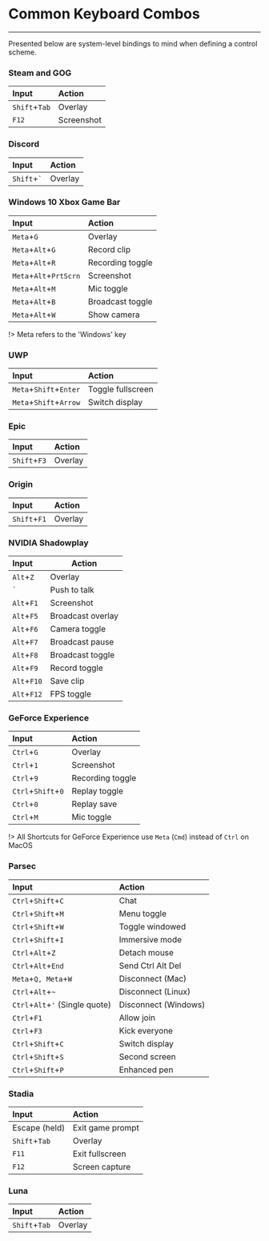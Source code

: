 # Common Keyboard Combos

---

Presented below are system-level bindings to mind when defining a control scheme.

### Steam and GOG
| Input                     | Action            |
|:--------------------------|:------------------|
| `Shift`+`Tab`             | Overlay           |
| `F12`                     | Screenshot        |

### Discord
| Input                     | Action            |
|:--------------------------|:------------------|
| `Shift`+<code>`</code>    |  Overlay          |

### Windows 10 Xbox Game Bar
| Input                     | Action            |
|:--------------------------|:------------------|
|`Meta`+`G`                 | Overlay           |
|`Meta`+`Alt`+`G`           | Record clip       |
|`Meta`+`Alt`+`R`           | Recording toggle  |
|`Meta`+`Alt`+`PrtScrn`     | Screenshot        |
|`Meta`+`Alt`+`M`           | Mic toggle        |
|`Meta`+`Alt`+`B`           | Broadcast toggle  |
|`Meta`+`Alt`+`W`           | Show camera       |

!> Meta refers to the 'Windows' key

### UWP
| Input                     | Action            |
|:--------------------------|:------------------|
| `Meta`+`Shift`+`Enter`    | Toggle fullscreen |
| `Meta`+`Shift`+`Arrow`    | Switch display    |

### Epic
| Input                     | Action            |
|:--------------------------|:------------------|
| `Shift`+`F3`              |  Overlay          |

### Origin
| Input                     | Action            |
|:--------------------------|:------------------|
|`Shift`+`F1`               | Overlay           |

### NVIDIA Shadowplay
| Input                     | Action            |
|:--------------------------|-------------------|
| `Alt`+`Z`                 | Overlay           |
| <code>`</code>            | Push to talk      |
| `Alt`+`F1`                | Screenshot        |
| `Alt`+`F5`                | Broadcast overlay |
| `Alt`+`F6`                | Camera toggle     |
| `Alt`+`F7`                | Broadcast pause   |
| `Alt`+`F8`                | Broadcast toggle  |
| `Alt`+`F9`                | Record toggle     |
| `Alt`+`F10`               | Save clip         |
| `Alt`+`F12`               | FPS toggle        |

### GeForce Experience
| Input                     | Action            |
|:--------------------------|:------------------|
| `Ctrl`+`G`                | Overlay           |
| `Ctrl`+`1`                | Screenshot        |
| `Ctrl`+`9`                | Recording toggle  |
| `Ctrl`+`Shift`+`0`        | Replay toggle     |
| `Ctrl`+`0`                | Replay save       |
| `Ctrl`+`M`                | Mic toggle        |

!> All Shortcuts for GeForce Experience use `Meta` (`Cmd`) instead of `Ctrl` on MacOS

### Parsec
| Input                     | Action            |
|:--------------------------|:------------------|
| `Ctrl`+`Shift`+`C`        | Chat              |
| `Ctrl`+`Shift`+`M`        | Menu toggle       |
| `Ctrl`+`Shift`+`W`        | Toggle windowed   |
| `Ctrl`+`Shift`+`I`        | Immersive mode    |
| `Ctrl`+`Alt`+`Z`          | Detach mouse      |
| `Ctrl`+`Alt`+`End`        | Send Ctrl Alt Del |
| `Meta`+`Q, Meta`+`W`      | Disconnect (Mac)  |
| `Ctrl`+`Alt`+`~`          | Disconnect (Linux)|
| `Ctrl`+`Alt`+`'` (Single quote) | Disconnect (Windows) |
| `Ctrl`+`F1`               | Allow join        |
| `Ctrl`+`F3`               | Kick everyone     |
| `Ctrl`+`Shift`+`C`        | Switch display    |
| `Ctrl`+`Shift`+`S`        | Second screen     |
| `Ctrl`+`Shift`+`P`        | Enhanced pen      |

### Stadia
| Input                     | Action            |
|:--------------------------|:------------------|
| Escape (held)             | Exit game prompt  |
| `Shift`+`Tab`             | Overlay           |
| `F11`                     | Exit fullscreen   |
| `F12`                     | Screen capture    |

### Luna
| Input                     | Action            |
|:--------------------------|:------------------|
| `Shift`+`Tab`             | Overlay           |
